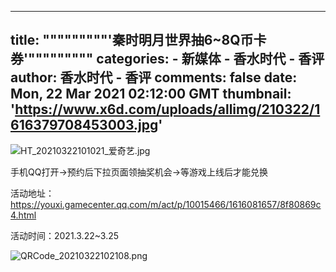 
---
title: """""""""'秦时明月世界抽6~8Q币卡券'"""""""""
categories: 
    - 新媒体
    - 香水时代 - 香评
author: 香水时代 - 香评
comments: false
date: Mon, 22 Mar 2021 02:12:00 GMT
thumbnail: 'https://www.x6d.com/uploads/allimg/210322/1616379708453003.jpg'
---

<div>   
<p><img src="https://www.x6d.com/uploads/allimg/210322/1616379708453003.jpg" title="1616379708453003.jpg" alt="HT_20210322101021_爱奇艺.jpg" referrerpolicy="no-referrer"></p><p>手机QQ打开->预约后下拉页面领抽奖机会->等游戏上线后才能兑换</p><p>活动地址：<a href="https://youxi.gamecenter.qq.com/m/act/p/10015466/1616081657/8f80869c4.html" target="_blank">https://youxi.gamecenter.qq.com/m/act/p/10015466/1616081657/8f80869c4.html</a> </p><p>活动时间：2021.3.22~3.25</p><p><img src="https://www.x6d.com/uploads/allimg/210322/1616379700230204.png" title="1616379700230204.png" alt="QRCode_20210322102108.png" referrerpolicy="no-referrer"></p>
  
</div>
            